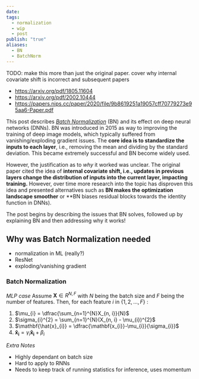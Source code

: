 ```yaml
---
date: 
tags:
  - normalization
  - wip
  - post
publish: "true"
aliases:
  - BN
  - BatchNorm
---
```


TODO: make this more than just the original paper. cover why internal covariate shift is incorrect and subsequent papers
- https://arxiv.org/pdf/1805.11604
- https://arxiv.org/pdf/2002.10444
- https://papers.nips.cc/paper/2020/file/9b8619251a19057cff70779273e95aa6-Paper.pdf


This post describes [*Batch Normalization*](https://arxiv.org/abs/1502.03167) (BN) and its effect on deep neural networks (DNNs). BN was introduced in 2015 as way to improving the training of deep image models, which typically suffered from vanishing/exploding gradient issues. The **core idea is to standardize the inputs to each layer**, i.e., removing the mean and dividing by the standard deviation. This became extremely successful and BN become widely used.

However, the justification as to *why* it worked was unclear. The original paper cited the idea of **internal covariate shift, i.e., updates in previous layers change the distribution of inputs into the current layer, impacting training.** However, over time more research into the topic has disproven this idea and presented alternatives such as **BN makes the optimization landscape smoother** or **BN biases residual blocks towards the identity function in DNNs).

The post begins by describing the issues that BN solves, followed up by explaining BN and then addressing why it works!

## Why was Batch Normalization needed

- normalization in ML (really?)
- ResNet
- exploding/vanishing gradient




### Batch Normalization
*MLP case*
Assume $\textbf{X} \in R^{N, F}$ with $N$ being the batch size and $F$ being the number of features. 
Then, for each feature $i$ in $\{1, 2, ..., F\}$ :
1) $\mu_{i} = \dfrac{\sum_{n=1}^{N}X_{n, i}}{N}$  
2) $\sigma_{i}^{2} = \sum_{n=1}^{N}(X_{n, i} - \mu_{i})^{2}$
3) $\mathbf{\hat{x}_{i}} = \dfrac{\mathbf{x_{i}}-\mu_{i}}{\sigma_{i}}$
4) $\mathbf{\hat{x}_{i}} = \gamma_{i}\mathbf{\hat{x}_{i}} + \beta_{i}$

*Extra Notes*
- Highly dependant on batch size
- Hard to apply to RNNs
- Needs to keep track of running statistics for inference, uses momentum



